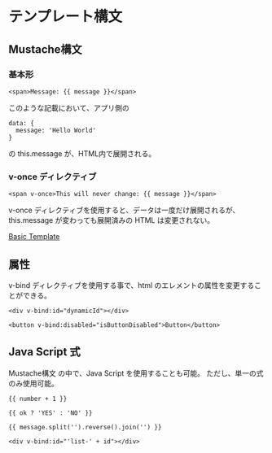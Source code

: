 # テンプレート構文

## Mustache構文

### 基本形
```
<span>Message: {{ message }}</span>
```

このような記載において、アプリ側の

```
data: {
  message: 'Hello World'
}
```

の this.message が、HTML内で展開される。


### v-once ディレクティブ
```
<span v-once>This will never change: {{ message }}</span>
```
v-once ディレクティブを使用すると、データは一度だけ展開されるが、this.message が変わっても展開済みの HTML は変更されない。


[Basic Template](../examples/templates_sentence/basic_template.html)


## 属性
v-bind ディレクティブを使用する事で、html のエレメントの属性を変更することができる。

```
<div v-bind:id="dynamicId"></div>

<button v-bind:disabled="isButtonDisabled">Button</button>
```


## Java Script 式
Mustache構文 の中で、Java Script を使用することも可能。
ただし、単一の式のみ使用可能。

```
{{ number + 1 }}

{{ ok ? 'YES' : 'NO' }}

{{ message.split('').reverse().join('') }}

<div v-bind:id="'list-' + id"></div>
```
